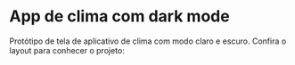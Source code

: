 # App de clima com dark mode

Protótipo de tela de aplicativo de clima com modo claro e escuro. Confira o layout para conhecer o projeto: 
<img src=""/>
